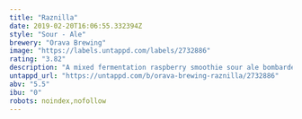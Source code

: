 ```yaml
---
title: "Raznilla"
date: 2019-02-20T16:06:55.332394Z
style: "Sour - Ale"
brewery: "Orava Brewing"
image: "https://labels.untappd.com/labels/2732886"
rating: "3.82"
description: "A mixed fermentation raspberry smoothie sour ale bombarded with raspberries, vanilla and lactose. "
untappd_url: "https://untappd.com/b/orava-brewing-raznilla/2732886"
abv: "5.5"
ibu: "0"
robots: noindex,nofollow
---
```


